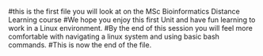 #this is the first file you will look at on the MSc Bioinformatics Distance Learning course
#We hope you enjoy this first Unit and have fun learning to work in a Linux environment.
#By the end of this session you will feel more comfortable with navigating a linux system and using basic bash commands.
#This is now the end of the file. 
